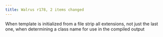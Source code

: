 ```yaml
---
title: Walrus r178, 2 items changed
---
```


When template is initialized from a file strip all extensions, not just the last one, when determining a class name for use in the compiled output
